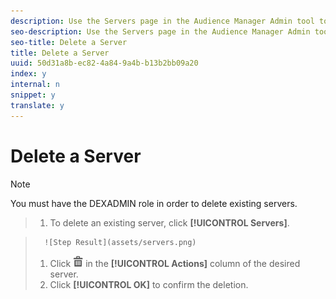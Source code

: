 ```yaml
---
description: Use the Servers page in the Audience Manager Admin tool to delete an existing server.
seo-description: Use the Servers page in the Audience Manager Admin tool to delete an existing server.
seo-title: Delete a Server
title: Delete a Server
uuid: 50d31a8b-ec82-4a84-9a4b-b13b2bb09a20
index: y
internal: n
snippet: y
translate: y
---
```


# Delete a Server


>[!NOTE]
>
>You must have the DEXADMIN role in order to delete existing servers.



>1. To delete an existing server, click **[!UICONTROL  Servers]**.

>       ![Step Result](assets/servers.png) 
>1. Click  ![](assets/icon_delete.png) in the **[!UICONTROL  Actions]** column of the desired server.
>1. Click **[!UICONTROL  OK]** to confirm the deletion.
